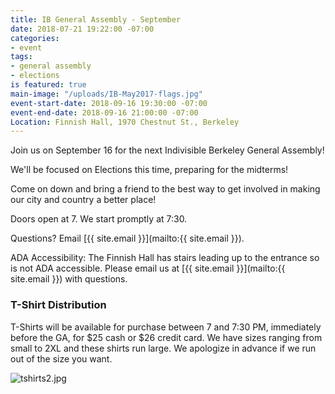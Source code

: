 ```yaml
---
title: IB General Assembly - September
date: 2018-07-21 19:22:00 -07:00
categories:
- event
tags:
- general assembly
- elections
is featured: true
main-image: "/uploads/IB-May2017-flags.jpg"
event-start-date: 2018-09-16 19:30:00 -07:00
event-end-date: 2018-09-16 21:00:00 -07:00
Location: Finnish Hall, 1970 Chestnut St., Berkeley
---
```


Join us on September 16 for the next Indivisible Berkeley General Assembly! 

We'll be focused on Elections this time, preparing for the midterms!

Come on down and bring a friend to the best way to get involved in making our city and country a better place!

Doors open at 7. We start promptly at 7:30.

Questions? Email [{{ site.email }}](mailto:{{ site.email }}).

ADA Accessibility: The Finnish Hall has stairs leading up to the entrance so is not ADA accessible. Please email us at [{{ site.email }}](mailto:{{ site.email }}) with questions.

### T-Shirt Distribution

T-Shirts will be available for purchase between 7 and 7:30 PM, immediately before the GA, for $25 cash or $26 credit card. We have sizes ranging from small to 2XL and these shirts run large. We apologize in advance if we run out of the size you want.

![tshirts2.jpg](/uploads/tshirts2.jpg)